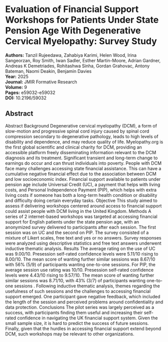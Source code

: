 # Evaluation of Financial Support Workshops for Patients Under State Pension Age With Degenerative Cervical Myelopathy: Survey Study

**Authors:** Tanzil Rujeedawa, Zahabiya Karimi, Helen Wood, Irina Sangeorzan, Roy Smith, Iwan Sadler, Esther Martin-Moore, Adrian Gardner, Andreas K Demetriades, Rohitashwa Sinha, Gordan Grahovac, Antony Bateman, Naomi Deakin, Benjamin Davies  
**Year:** 2025  
**Journal:** JMIR Formative Research  
**Volume:** 9  
**Pages:** e59032-e59032  
**DOI:** 10.2196/59032  

## Abstract
Abstract                      Background            Degenerative cervical myelopathy (DCM), a form of slow-motion and progressive spinal cord injury caused by spinal cord compression secondary to degenerative pathology, leads to high levels of disability and dependence, and may reduce quality of life. Myelopathy.org is the first global scientific and clinical charity for DCM, providing an accessible platform freely disseminating information relevant to the DCM diagnosis and its treatment. Significant transient and long-term change to earnings do occur and can thrust individuals into poverty. People with DCM face many challenges accessing state financial assistance. This can have a cumulative negative financial effect due to the association between DCM and low socioeconomic index. Financial support available to patients under pension age include Universal Credit (UC), a payment that helps with living costs, and Personal Independence Payment (PIP), which helps with extra living costs if someone has both a long-term health condition or disability and difficulty doing certain everyday tasks.                                Objective            This study aimed to assess if delivering workshops centered around access to financial support could assist people with DCM living in the United Kingdom.                                Methods            A series of 2 internet-based workshops was targeted at accessing financial support for English patients under the state pension age, with an anonymized survey delivered to participants after each session. The first session was on UC and the second on PIP. The survey consisted of a mixture of Likert scales, free text and yes or no answers. Survey responses were analyzed using descriptive statistics and free text answers underwent inductive thematic analysis.                                Results            The average rating on the use of UC was 9.00/10. Presession self-rated confidence levels were 5.11/10 rising to 8.00/10. The mean score of wanting further similar sessions was 8.67/10 with 56% (5/9) of participants wanting one-to-one sessions. For PIP, the average session use rating was 10/10. Presession self-rated confidence levels were 4.43/10 rising to 9.57/10. The mean score of wanting further similar sessions was 8.71/10, with 43% (3/7) of participants wanting one-to-one sessions . Following inductive thematic analysis, themes regarding the usefulness of such sessions and the challenges to accessing financial support emerged. One participant gave negative feedback, which included the length of the session and perceived problems around confidentiality and data protection.                                Conclusions            The pilot series was largely perceived as a success, with participants finding them useful and increasing their self-rated confidence in navigating the UK financial support system. Given the small sample size, it is hard to predict the success of future sessions. Finally, given that the hurdles in accessing financial support extend beyond DCM, such workshops may be relevant to other organizations.

